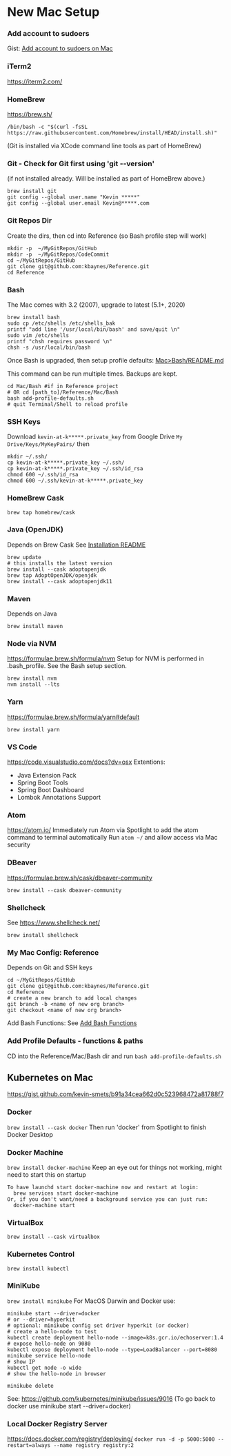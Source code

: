 # New Mac Setup

### Add account to sudoers
Gist: [Add account to sudoers on Mac](https://gist.github.com/kbaynes/912b27ce355ad3bed2d9f69daccb155f)

### iTerm2
https://iterm2.com/

### HomeBrew
https://brew.sh/
```
/bin/bash -c "$(curl -fsSL https://raw.githubusercontent.com/Homebrew/install/HEAD/install.sh)"
```
(Git is installed via XCode command line tools as part of HomeBrew)

### Git - Check for Git first using 'git --version'
(if not installed already. Will be installed as part of HomeBrew above.)
```
brew install git
git config --global user.name "Kevin *****"
git config --global user.email Kevin@*****.com
```

### Git Repos Dir
Create the dirs, then cd into Reference (so Bash profile step will work)
```
mkdir -p  ~/MyGitRepos/GitHub
mkdir -p  ~/MyGitRepos/CodeCommit
cd ~/MyGitRepos/GitHub
git clone git@github.com:kbaynes/Reference.git
cd Reference
```

### Bash
The Mac comes with 3.2 (2007), upgrade to latest (5.1+, 2020)
```
brew install bash
sudo cp /etc/shells /etc/shells_bak
printf "add line '/usr/local/bin/bash' and save/quit \n"
sudo vim /etc/shells
printf "chsh requires password \n"
chsh -s /usr/local/bin/bash
```

Once Bash is upgraded, then setup profile defaults: [Mac>Bash/README.md](Bash/README.md)

This command can be run multiple times. Backups are kept.
```
cd Mac/Bash #if in Reference project
# OR cd [path_to]/Reference/Mac/Bash
bash add-profile-defaults.sh
# quit Terminal/Shell to reload profile
```

### SSH Keys 
Download `kevin-at-k*****.private_key` from Google Drive `My Drive/Keys/MyKeyPairs/` then

```
mkdir ~/.ssh/
cp kevin-at-k*****.private_key ~/.ssh/
cp kevin-at-k*****.private_key ~/.ssh/id_rsa
chmod 600 ~/.ssh/id_rsa
chmod 600 ~/.ssh/kevin-at-k*****.private_key
```

### HomeBrew Cask
`brew tap homebrew/cask`

### Java (OpenJDK)
Depends on Brew Cask
See [Installation README](https://github.com/AdoptOpenJDK/homebrew-openjdk)
```
brew update
# this installs the latest version
brew install --cask adoptopenjdk
brew tap AdoptOpenJDK/openjdk
brew install --cask adoptopenjdk11
```

### Maven
Depends on Java
```
brew install maven
```

### Node via NVM
https://formulae.brew.sh/formula/nvm
Setup for NVM is performed in .bash_profile. See the Bash setup section.
```
brew install nvm
nvm install --lts
```

### Yarn
https://formulae.brew.sh/formula/yarn#default
```
brew install yarn
```

### VS Code
https://code.visualstudio.com/docs?dv=osx
Extentions: 
- Java Extension Pack
- Spring Boot Tools
- Spring Boot Dashboard
- Lombok Annotations Support

### Atom
https://atom.io/
Immediately run Atom via Spotlight to add the atom command to terminal automatically
Run `atom ~/` and allow access via Mac security

### DBeaver
https://formulae.brew.sh/cask/dbeaver-community
```
brew install --cask dbeaver-community
```

### Shellcheck
See https://www.shellcheck.net/
```
brew install shellcheck
```

### My Mac Config: Reference
Depends on Git and SSH keys
```
cd ~/MyGitRepos/GitHub
git clone git@github.com:kbaynes/Reference.git
cd Reference
# create a new branch to add local changes
git branch -b <name of new org branch>
git checkout <name of new org branch>
```
Add Bash Functions: See [Add Bash Functions](./Bash/README.md)

### Add Profile Defaults - functions & paths
CD into the Reference/Mac/Bash dir and run `bash add-profile-defaults.sh`

## Kubernetes on Mac
https://gist.github.com/kevin-smets/b91a34cea662d0c523968472a81788f7

### Docker
`brew install --cask docker`
Then run 'docker' from Spotlight to finish Docker Desktop

### Docker Machine
`brew install docker-machine`
Keep an eye out for things not working, might need to start this on startup
```
To have launchd start docker-machine now and restart at login:
  brew services start docker-machine
Or, if you don't want/need a background service you can just run:
  docker-machine start
```

### VirtualBox
`brew install --cask virtualbox`

### Kubernetes Control
`brew install kubectl`

### MiniKube
`brew install minikube`
For MacOS Darwin and Docker use:
```
minikube start --driver=docker
# or --driver=hyperkit
# optional: minikube config set driver hyperkit (or docker)
# create a hello-node to test
kubectl create deployment hello-node --image=k8s.gcr.io/echoserver:1.4
# expose hello-node on 9080
kubectl expose deployment hello-node --type=LoadBalancer --port=8080
minikube service hello-node
# show IP
kubectl get node -o wide
# show the hello-node in browser

minikube delete
```
See: https://github.com/kubernetes/minikube/issues/9016
(To go back to docker use minikube start --driver=docker)

### Local Docker Registry Server
https://docs.docker.com/registry/deploying/
`docker run -d -p 5000:5000 --restart=always --name registry registry:2`
